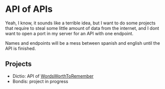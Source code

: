# API of APIs
Yeah, I know, it sounds like a terrible idea, but I want to do some projects that require to steal some little amount of data from the internet, and I dont want to open a port in my server for an API with one endpoint.

Names and endpoints will be a mess between spanish and english until the API is finished.

## Projects
- Dictio: API of [WordsWorthToRemember](https://github.com/jnrdrgz/WordsWorthToRemember)
- Bondis: project in progress


